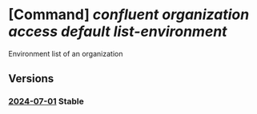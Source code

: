 # [Command] _confluent organization access default list-environment_

Environment list of an organization

## Versions

### [2024-07-01](/Resources/mgmt-plane/L3N1YnNjcmlwdGlvbnMve30vcmVzb3VyY2Vncm91cHMve30vcHJvdmlkZXJzL21pY3Jvc29mdC5jb25mbHVlbnQvb3JnYW5pemF0aW9ucy97fS9hY2Nlc3MvZGVmYXVsdC9saXN0ZW52aXJvbm1lbnRz/2024-07-01.xml) **Stable**

<!-- mgmt-plane /subscriptions/{}/resourcegroups/{}/providers/microsoft.confluent/organizations/{}/access/default/listenvironments 2024-07-01 -->
